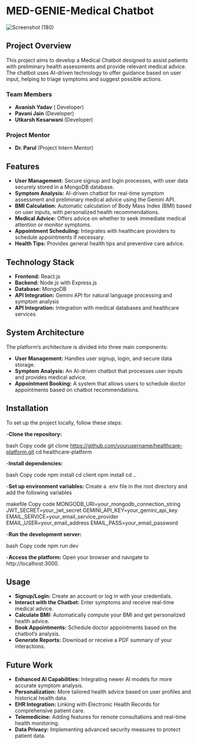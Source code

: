 
# MED-GENIE-Medical Chatbot
![Screenshot (180)](https://github.com/user-attachments/assets/c704a855-47ad-4ebe-9770-fb1401b2bb35)


## Project Overview

This project aims to develop a Medical Chatbot designed to assist patients with preliminary health assessments and provide relevant medical advice. The chatbot uses AI-driven technology to offer guidance based on user input, helping to triage symptoms and suggest possible actions.

### Team Members

- **Avanish Yadav** ( Developer)
- **Pavani Jain** (Developer)
- **Utkarsh Kesarwani** (Developer)

### Project Mentor

- **Dr. Parul** (Project Intern Mentor)

## Features

- **User Management:** Secure signup and login processes, with user data securely stored in a MongoDB database.
- **Symptom Analysis:** AI-driven chatbot for real-time symptom assessment and preliminary medical advice using the Gemini API.
- **BMI Calculation:** Automatic calculation of Body Mass Index (BMI) based on user inputs, with personalized health recommendations.
- **Medical Advice:** Offers advice on whether to seek immediate medical attention or monitor symptoms.
- **Appointment Scheduling:** Integrates with healthcare providers to schedule appointments if necessary.
- **Health Tips:** Provides general health tips and preventive care advice.

## Technology Stack

- **Frontend:** React.js
- **Backend:** Node.js with Express.js
- **Database:** MongoDB
- **API Integration:** Gemini API for natural language processing and symptom analysis
- **API Integration:** Integration with medical databases and healthcare services

## System Architecture
The platform’s architecture is divided into three main components:

- **User Management:** Handles user signup, login, and secure data storage.
- **Symptom Analysis:** An AI-driven chatbot that processes user inputs and provides medical advice.
- **Appointment Booking:** A system that allows users to schedule doctor appointments based on chatbot recommendations.

## Installation

To set up the project locally, follow these steps:

-**Clone the repository:**

bash
Copy code
git clone https://github.com/yourusername/healthcare-platform.git
cd healthcare-platform

-**Install dependencies:**

bash
Copy code
npm install
cd client
npm install
cd ..

-**Set up environment variables:** Create a .env file in the root directory and add the following variables

makefile
Copy code
MONGODB_URI=your_mongodb_connection_string
JWT_SECRET=your_jwt_secret
GEMINI_API_KEY=your_gemini_api_key
EMAIL_SERVICE=your_email_service_provider
EMAIL_USER=your_email_address
EMAIL_PASS=your_email_password

-**Run the development server:**

bash
Copy code
npm run dev

-**Access the platform:** Open your browser and navigate to http://localhost:3000.


## Usage

- **Signup/Login:** Create an account or log in with your credentials.
- **Interact with the Chatbot:** Enter symptoms and receive real-time medical advice.
- **Calculate BMI:** Automatically compute your BMI and get personalized health advice.
- **Book Appointments:** Schedule doctor appointments based on the chatbot’s analysis.
- **Generate Reports:** Download or receive a PDF summary of your interactions.

## Future Work

- **Enhanced AI Capabilities:** Integrating newer AI models for more accurate symptom analysis.
- **Personalization:** More tailored health advice based on user profiles and historical health data.
- **EHR Integration:** Linking with Electronic Health Records for comprehensive patient care.
- **Telemedicine:** Adding features for remote consultations and real-time health monitoring.
- **Data Privacy:** Implementing advanced security measures to protect patient data.








